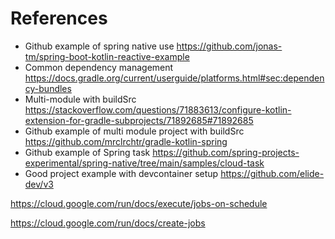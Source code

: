 # References

- Github example of spring native use https://github.com/jonas-tm/spring-boot-kotlin-reactive-example
- Common dependency management https://docs.gradle.org/current/userguide/platforms.html#sec:dependency-bundles
- Multi-module with
  buildSrc https://stackoverflow.com/questions/71883613/configure-kotlin-extension-for-gradle-subprojects/71892685#71892685
- Github example of multi module project with buildSrc https://github.com/mrclrchtr/gradle-kotlin-spring
- Github example of Spring
  task https://github.com/spring-projects-experimental/spring-native/tree/main/samples/cloud-task
- Good project example with devcontainer setup https://github.com/elide-dev/v3

https://cloud.google.com/run/docs/execute/jobs-on-schedule

https://cloud.google.com/run/docs/create-jobs